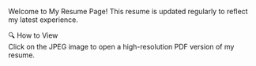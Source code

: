 Welcome to My Resume Page! 
This resume is updated regularly to reflect my latest experience.  

🔍 How to View  
Click on the JPEG image to open a high-resolution PDF version of my resume.  


